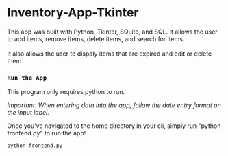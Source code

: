 # Inventory-App-Tkinter

This app was built with Python, Tkinter, SQLite, and SQL. It allows the user to add items, remove items, delete items, and search for items. <br><br>
It also allows the user to dispaly items that are expired and edit or delete them. 



### `Run the App`

This program only requires python to run.

*Important: When entering data into the app, follow the date entry format on the input label.*

Once you've navigated to the home directory in your cli, simply run "python frontend.py" to run the app!

    python frontend.py


